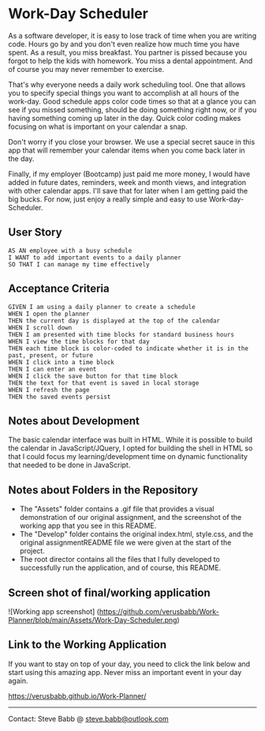 # Work-Day Scheduler
As a software developer, it is easy to lose track of time when you are writing code.  Hours go by and you don't even realize how much time you have spent.  As a result, you miss breakfast.  You partner is pissed because you forgot to help the kids with homework.  You miss a dental appointment.  And of course you may never remember to exercise.

That's why everyone needs a daily work scheduling tool.  One that allows you to specify special things you want to accomplish at all hours of the work-day.  Good schedule apps color code times so that at a glance you can see if you missed something, should be doing something right now, or if you having something coming up later in the day.  Quick color coding makes focusing on what is important on your calendar a snap.

Don't worry if you close your browser.  We use a special secret sauce in this app that will remember your calendar items when you come back later in the day.

Finally, if my employer (Bootcamp) just paid me more money, I would have added in future dates, reminders, week and month views, and integration with other calendar apps.  I'll save that for later when I am getting paid the big bucks.  For now, just enjoy a really simple and easy to use Work-day-Scheduler.

## User Story

```
AS AN employee with a busy schedule
I WANT to add important events to a daily planner
SO THAT I can manage my time effectively
```


## Acceptance Criteria

```
GIVEN I am using a daily planner to create a schedule
WHEN I open the planner
THEN the current day is displayed at the top of the calendar
WHEN I scroll down
THEN I am presented with time blocks for standard business hours
WHEN I view the time blocks for that day
THEN each time block is color-coded to indicate whether it is in the past, present, or future
WHEN I click into a time block
THEN I can enter an event
WHEN I click the save button for that time block
THEN the text for that event is saved in local storage
WHEN I refresh the page
THEN the saved events persist
```

## Notes about Development
The basic calendar interface was built in HTML.  While it is possible to build the calendar in JavaScript/JQuery, I opted for building the shell in HTML so that I could focus my learning/development time on dynamic functionality that needed to be done in JavaScript.

## Notes about Folders in the Repository

- The "Assets" folder contains a .gif file that provides a visual demonstration of our original assignment, and the screenshot of the working app that you see in this README.
- The "Develop" folder contains the original index.html, style.css, and the original assignmentREADME file we were given at the start of the project.
- The root director contains all the files that I fully developed to successfully run the application, and of course, this README.

## Screen shot of final/working application

![Working app screenshot] (https://github.com/verusbabb/Work-Planner/blob/main/Assets/Work-Day-Scheduler.png)

## Link to the Working Application
If you want to stay on top of your day, you need to click the link below and start using this amazing app.  Never miss an important event in your day again.

https://verusbabb.github.io/Work-Planner/


___
Contact:  Steve Babb @ steve.babb@outlook.com





